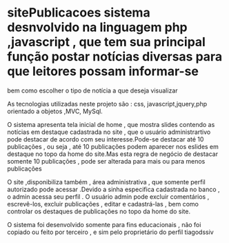# sitePublicacoes sistema desnvolvido na linguagem php ,javascript , que tem sua principal função postar notícias diversas para que leitores possam informar-se
bem como escolher o tipo de notícia a que deseja visualizar

As tecnologias utilizadas neste projeto são : css, javascript,jquery,php orientado a objetos ,MVC, MySql.

O sistema apresenta tela inicial de home , que mostra slides contendo as notícias em destaque cadastrada no site , que o usuário administrartivo pode destacar de acordo com 
seu interesse.Pode-se destacar até 10 publicações , ou seja , até 10 publicações podem aparecer nos eslides em destaque no topo da home do site.Mas esta regra de negócio
de destacar somente 10 publicações  , pode ser alterada para mais ou para menos publicações

O site ,disponibiliza também , área administrativa , que somente perfil autorizado pode acessar .Devido a sinha especifica cadastrada no banco , o admin acessa seu perfil .
O usuário admin pode excluir comentários , escrevê-los, excluir publicações , editar e cadastrá-las , bem como controlar os destaques de publicações no topo da home do site.

O sistema   foi desenvolvido somente para fins educacionais , não foi copiado ou feito por terceiro , e sim pelo proprietário do perfil tiagodssiv


